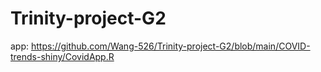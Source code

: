 # Trinity-project-G2

app: https://github.com/Wang-526/Trinity-project-G2/blob/main/COVID-trends-shiny/CovidApp.R
